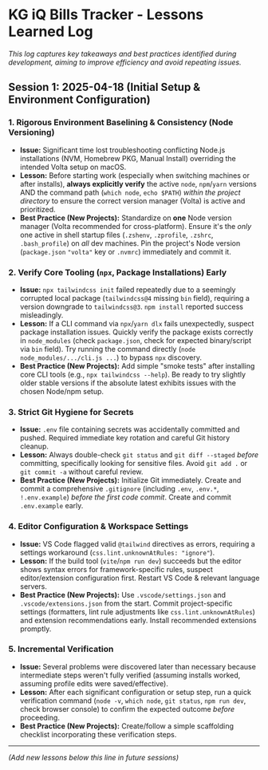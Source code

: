 # KG iQ Bills Tracker - Lessons Learned Log

*This log captures key takeaways and best practices identified during development, aiming to improve efficiency and avoid repeating issues.*

## Session 1: 2025-04-18 (Initial Setup & Environment Configuration)

### 1. Rigorous Environment Baselining & Consistency (Node Versioning)

* **Issue:** Significant time lost troubleshooting conflicting Node.js installations (NVM, Homebrew PKG, Manual Install) overriding the intended Volta setup on macOS.
* **Lesson:** Before starting work (especially when switching machines or after installs), **always explicitly verify** the active `node`, `npm`/`yarn` versions AND the command path (`which node`, `echo $PATH`) *within the project directory* to ensure the correct version manager (Volta) is active and prioritized.
* **Best Practice (New Projects):** Standardize on **one** Node version manager (Volta recommended for cross-platform). Ensure it's the *only* one active in shell startup files (`.zshenv`, `.zprofile`, `.zshrc`, `.bash_profile`) on *all* dev machines. Pin the project's Node version (`package.json` `"volta"` key or `.nvmrc`) immediately and commit it.

### 2. Verify Core Tooling (`npx`, Package Installations) Early

* **Issue:** `npx tailwindcss init` failed repeatedly due to a seemingly corrupted local package (`tailwindcss@4` missing `bin` field), requiring a version downgrade to `tailwindcss@3`. `npm install` reported success misleadingly.
* **Lesson:** If a CLI command via `npx`/`yarn dlx` fails unexpectedly, suspect package installation issues. Quickly verify the package exists correctly in `node_modules` (check `package.json`, check for expected binary/script via `bin` field). Try running the command directly (`node node_modules/.../cli.js ...`) to bypass `npx` discovery.
* **Best Practice (New Projects):** Add simple "smoke tests" after installing core CLI tools (e.g., `npx tailwindcss --help`). Be ready to try slightly older stable versions if the absolute latest exhibits issues with the chosen Node/npm setup.

### 3. Strict Git Hygiene for Secrets

* **Issue:** `.env` file containing secrets was accidentally committed and pushed. Required immediate key rotation and careful Git history cleanup.
* **Lesson:** Always double-check `git status` and `git diff --staged` *before* committing, specifically looking for sensitive files. Avoid `git add .` or `git commit -a` without careful review.
* **Best Practice (New Projects):** Initialize Git immediately. Create and commit a comprehensive `.gitignore` (including `.env`, `.env.*`, `!.env.example`) *before the first code commit*. Create and commit `.env.example` early.

### 4. Editor Configuration & Workspace Settings

* **Issue:** VS Code flagged valid `@tailwind` directives as errors, requiring a settings workaround (`css.lint.unknownAtRules: "ignore"`).
* **Lesson:** If the build tool (`vite`/`npm run dev`) succeeds but the editor shows syntax errors for framework-specific rules, suspect editor/extension configuration first. Restart VS Code & relevant language servers.
* **Best Practice (New Projects):** Use `.vscode/settings.json` and `.vscode/extensions.json` from the start. Commit project-specific settings (formatters, lint rule adjustments like `css.lint.unknownAtRules`) and extension recommendations early. Install recommended extensions promptly.

### 5. Incremental Verification

* **Issue:** Several problems were discovered later than necessary because intermediate steps weren't fully verified (assuming installs worked, assuming profile edits were saved/effective).
* **Lesson:** After each significant configuration or setup step, run a quick verification command (`node -v`, `which node`, `git status`, `npm run dev`, check browser console) to confirm the expected outcome *before* proceeding.
* **Best Practice (New Projects):** Create/follow a simple scaffolding checklist incorporating these verification steps.

---
*(Add new lessons below this line in future sessions)*